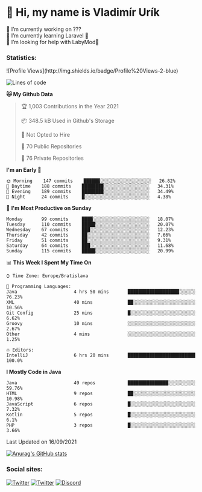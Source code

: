 <h1> 👋 Hi, my name is Vladimír Urík</h1>
<p>
 🔭 I’m currently working on ???<br>
 🌱 I’m currently learning Laravel 💙<br>
 🤔 I’m looking for help with LabyMod💝<br>
</p>
<h3>Statistics:</h3>
<!--START_SECTION:waka-->
![Profile Views](http://img.shields.io/badge/Profile%20Views-2-blue)

![Lines of code](https://img.shields.io/badge/From%20Hello%20World%20I%27ve%20Written-4.0%20million%20lines%20of%20code-blue)

**🐱 My Github Data** 

> 🏆 1,003 Contributions in the Year 2021
 > 
> 📦 348.5 kB Used in Github's Storage 
 > 
> 🚫 Not Opted to Hire
 > 
> 📜 70 Public Repositories 
 > 
> 🔑 76 Private Repositories  
 > 
**I'm an Early 🐤** 

```text
🌞 Morning    147 commits    ██████░░░░░░░░░░░░░░░░░░░   26.82% 
🌆 Daytime    188 commits    ████████░░░░░░░░░░░░░░░░░   34.31% 
🌃 Evening    189 commits    ████████░░░░░░░░░░░░░░░░░   34.49% 
🌙 Night      24 commits     █░░░░░░░░░░░░░░░░░░░░░░░░   4.38%

```
📅 **I'm Most Productive on Sunday** 

```text
Monday       99 commits     ████░░░░░░░░░░░░░░░░░░░░░   18.07% 
Tuesday      110 commits    █████░░░░░░░░░░░░░░░░░░░░   20.07% 
Wednesday    67 commits     ███░░░░░░░░░░░░░░░░░░░░░░   12.23% 
Thursday     42 commits     ██░░░░░░░░░░░░░░░░░░░░░░░   7.66% 
Friday       51 commits     ██░░░░░░░░░░░░░░░░░░░░░░░   9.31% 
Saturday     64 commits     ███░░░░░░░░░░░░░░░░░░░░░░   11.68% 
Sunday       115 commits    █████░░░░░░░░░░░░░░░░░░░░   20.99%

```


📊 **This Week I Spent My Time On** 

```text
⌚︎ Time Zone: Europe/Bratislava

💬 Programming Languages: 
Java                     4 hrs 50 mins       ███████████████████░░░░░░   76.23% 
XML                      40 mins             ██░░░░░░░░░░░░░░░░░░░░░░░   10.56% 
Git Config               25 mins             █░░░░░░░░░░░░░░░░░░░░░░░░   6.62% 
Groovy                   10 mins             ░░░░░░░░░░░░░░░░░░░░░░░░░   2.67% 
Other                    4 mins              ░░░░░░░░░░░░░░░░░░░░░░░░░   1.25%

🔥 Editors: 
IntelliJ                 6 hrs 20 mins       █████████████████████████   100.0%

```

**I Mostly Code in Java** 

```text
Java                     49 repos            ███████████████░░░░░░░░░░   59.76% 
HTML                     9 repos             ██░░░░░░░░░░░░░░░░░░░░░░░   10.98% 
JavaScript               6 repos             █░░░░░░░░░░░░░░░░░░░░░░░░   7.32% 
Kotlin                   5 repos             █░░░░░░░░░░░░░░░░░░░░░░░░   6.1% 
PHP                      3 repos             █░░░░░░░░░░░░░░░░░░░░░░░░   3.66%

```



 Last Updated on 16/09/2021
<!--END_SECTION:waka-->

[![Anurag's GitHub stats](https://github-readme-stats.vercel.app/api?username=vladimir-urik)](https://github.com/anuraghazra/github-readme-stats)

<h3>Social sites:</h3>
<p><a href="https://twitter.com/GGGEDR" target="_blank"><img alt="Twitter" src="https://img.shields.io/badge/twitter-%231DA1F2.svg?&style=for-the-badge&logo=twitter&logoColor=white" /></a> <a href="https://www.reddit.com/user/GGGEDR" target="_blank"><img alt="Twitter" src="https://img.shields.io/badge/reddit-%23FE6262.svg?&style=for-the-badge&logo=reddit&logoColor=white" /></a> <a href="https://discord.com/users/535708984959827978" target="_blank"><img alt="Discord" src="https://img.shields.io/badge/discord-%235865f2.svg?&style=for-the-badge&logo=discord&logoColor=white" />
</p>
